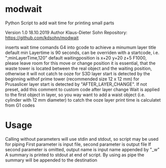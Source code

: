# modwait
Python Script to add wait time for printing small parts

Version 1.0 
18.10.2019
Author Klaus-Dieter Sohn
Repository: https://github.com/kdsohn/modwait

inserts wait time comands G4 into gcode to achieve a minumum layer title
default min Layertime is 90 seconds, can be overriden with a startcode, i.e. ";minLayerTime,120"
default waitingposition is x+20 y+20 z+5 F1000, 
please leave room for this move or change position
it is essential, that the waste tower is located between the real object and the waiting position, otherwise it will not catch te ooze
for S3D layer start is detected by the beginning withof prime tower (recommended size 12 x 12 mm)
for Prusaslicer layer start is detected by "AFTER_LAYER_CHANGE". If not preset, add this comment to custom code after layer change
Wait is applied to the first object in layer, so you way want to add a waist object (i.e. cylinder with 12 mm diameter) to catch the ooze
layer print time is calculatet from G1 codes

# Usage
Calling without parameters will use stdin and stdout, so script may be used for piping
First parameter is input file, second parameter is output file
If second parameter is omitted, output name is input name appended by "_w"
A summary is printed to stdout at end of script. By using as pipe the summary will be appended to the destination
